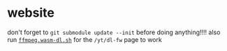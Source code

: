 # website
don't forget to `git submodule update --init` before doing anything!!!!
also run [`ffmpeg.wasm-dl.sh`](./scripts/ffmpeg.wasm-dl.sh) for the `/yt/dl-fw` page to work